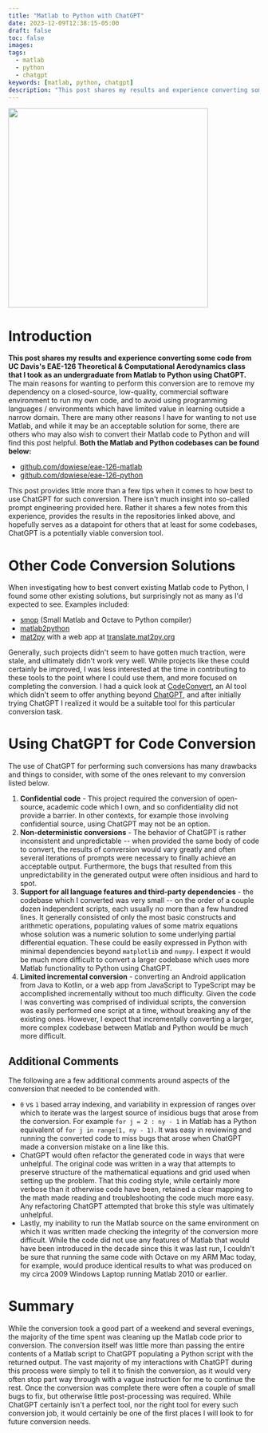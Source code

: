 ```yaml
---
title: "Matlab to Python with ChatGPT"
date: 2023-12-09T12:38:15-05:00
draft: false
toc: false
images:
tags:
  - matlab
  - python
  - chatgpt
keywords: [matlab, python, chatgpt]
description: "This post shares my results and experience converting some computational aerodynamics code from an undergraduate course from Matlab to Python using ChatGPT."
---
```


<img src="/img/posts/matlab-python-chatgpt/python-contour-plot.png" width="400" />

# Introduction

**This post shares my results and experience converting some code from UC Davis's EAE-126 Theoretical & Computational Aerodynamics class that I took as an undergraduate from Matlab to Python using ChatGPT.**
The main reasons for wanting to perform this conversion are to remove my dependency on a closed-source, low-quality, commercial software environment to run my own code, and to avoid using programming languages / environments which have limited value in learning outside a narrow domain.
There are many other reasons I have for wanting to not use Matlab, and while it may be an acceptable solution for some, there are others who may also wish to convert their Matlab code to Python and will find this post helpful.
**Both the Matlab and Python codebases can be found below:**

* [github.com/dpwiese/eae-126-matlab](https://github.com/dpwiese/eae-126-matlab)
* [github.com/dpwiese/eae-126-python](https://github.com/dpwiese/eae-126-python)

This post provides little more than a few tips when it comes to how best to use ChatGPT for such conversion.
There isn't much insight into so-called prompt engineering provided here.
Rather it shares a few notes from this experience, provides the results in the repositories linked above, and hopefully serves as a datapoint for others that at least for some codebases, ChatGPT is a potentially viable conversion tool.

# Other Code Conversion Solutions

When investigating how to best convert existing Matlab code to Python, I found some other existing solutions, but surprisingly not as many as I'd expected to see.
Examples included:

* [smop](https://github.com/victorlei/smop) (Small Matlab and Octave to Python compiler)
* [matlab2python](https://github.com/ebranlard/matlab2python)
* [mat2py](https://github.com/mat2py/mat2py) with a web app at [translate.mat2py.org](https://translate.mat2py.org)

Generally, such projects didn't seem to have gotten much traction, were stale, and ultimately didn't work very well.
While projects like these could certainly be improved, I was less interested at the time in contributing to these tools to the point where I could use them, and more focused on completing the conversion.
I had a quick look at [CodeConvert](https://www.codeconvert.ai), an AI tool which didn't seem to offer anything beyond [ChatGPT](http://chat.openai.com), and after initially trying ChatGPT I realized it would be a suitable tool for this particular conversion task.

# Using ChatGPT for Code Conversion

The use of ChatGPT for performing such conversions has many drawbacks and things to consider, with some of the ones relevant to my conversion listed below.

1. **Confidential code** - This project required the conversion of open-source, academic code which I own, and so confidentiality did not provide a barrier.
In other contexts, for example those involving confidential source, using ChatGPT may not be an option.
2. **Non-deterministic conversions** - The behavior of ChatGPT is rather inconsistent and unpredictable -- when provided the same body of code to convert, the results of conversion would vary greatly and often several iterations of prompts were necessary to finally achieve an acceptable output.
Furthermore, the bugs that resulted from this unpredictability in the generated output were often insidious and hard to spot.
3. **Support for all language features and third-party dependencies** - the codebase which I converted was very small -- on the order of a couple dozen independent scripts, each usually no more than a few hundred lines.
It generally consisted of only the most basic constructs and arithmetic operations, populating values of some matrix equations whose solution was a numeric solution to some underlying partial differential equation.
These could be easily expressed in Python with minimal dependencies beyond `matplotlib` and `numpy`.
I expect it would be much more difficult to convert a larger codebase which uses more Matlab functionality to Python using ChatGPT.
4. **Limited incremental conversion** - converting an Android application from Java to Kotlin, or a web app from JavaScript to TypeScript may be accomplished incrementally without too much difficulty.
Given the code I was converting was comprised of individual scripts, the conversion was easily performed one script at a time, without breaking any of the existing ones.
However, I expect that incrementally converting a larger, more complex codebase between Matlab and Python would be much more difficult.

## Additional Comments

The following are a few additional comments around aspects of the conversion that needed to be contended with.

* `0` vs `1` based array indexing, and variability in expression of ranges over which to iterate was the largest source of insidious bugs that arose from the conversion.
For example `for j = 2 : ny - 1` in Matlab has a Python equivalent of `for j in range(1, ny - 1)`.
It was easy in reviewing and running the converted code to miss bugs that arose when ChatGPT made a conversion mistake on a line like this.
* ChatGPT would often refactor the generated code in ways that were unhelpful.
The original code was written in a way that attempts to preserve structure of the mathematical equations and grid used when setting up the problem.
That this coding style, while certainly more verbose than it otherwise code have been, retained a clear mapping to the math made reading and troubleshooting the code much more easy.
Any refactoring ChatGPT attempted that broke this style was ultimately unhelpful.
* Lastly, my inability to run the Matlab source on the same environment on which it was written made checking the integrity of the conversion more difficult.
While the code did not use any features of Matlab that would have been introduced in the decade since this it was last run, I couldn't be sure that running the same code with Octave on my ARM Mac today, for example, would produce identical results to what was produced on my circa 2009 Windows Laptop running Matlab 2010 or earlier.

# Summary

While the conversion took a good part of a weekend and several evenings, the majority of the time spent was cleaning up the Matlab code prior to conversion.
The conversion itself was little more than passing the entire contents of a Matlab script to ChatGPT populating a Python script with the returned output.
The vast majority of my interactions with ChatGPT during this process were simply to tell it to finish the conversion, as it would very often stop part way through with a vague instruction for me to continue the rest.
Once the conversion was complete there were often a couple of small bugs to fix, but otherwise little post-processing was required.
While ChatGPT certainly isn't a perfect tool, nor the right tool for every such conversion job, it would certainly be one of the first places I will look to for future conversion needs.

